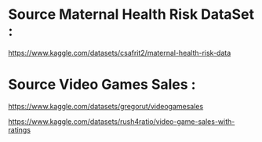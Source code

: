 # Source Maternal Health Risk DataSet :
https://www.kaggle.com/datasets/csafrit2/maternal-health-risk-data

# Source Video Games Sales :
https://www.kaggle.com/datasets/gregorut/videogamesales

https://www.kaggle.com/datasets/rush4ratio/video-game-sales-with-ratings
